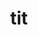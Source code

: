 ---
category: 3-letters
denotation: null
name: tit
reference_link: https://www.etymonline.com/word/tit
root_language: null
root_name: null
title: tit
type: free
word_sums:
- respelling: tit
  sum: 'Tit + '
---